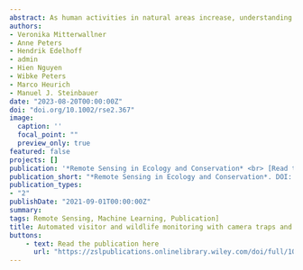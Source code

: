 ```yaml
---
abstract: As human activities in natural areas increase, understanding human–wildlife interactions is crucial. Big data approaches, like large-scale camera trap studies, are becoming more relevant for studying these interactions. In addition, open-source object detection models are rapidly improving and have great potential to enhance the image processing of camera trap data from human and wildlife activities. In this study, we evaluate the performance of the open-source object detection model MegaDetector in cross-regional monitoring using camera traps. The performance at detecting and counting humans, animals and vehicles is evaluated by comparing the detection results with manual classifications of more than 300 000 camera trap images from three study regions. Moreover, we investigate structural patterns of misclassification and evaluate the results of the detection model for typical temporal analyses conducted in ecological research. Overall, the accuracy of the detection model was very high with 96.0% accuracy for animals, 93.8% for persons and 99.3% for vehicles. Results reveal systematic patterns in misclassifications that can be automatically identified and removed. In addition, we show that the detection model can be readily used to count people and animals on images with underestimating persons by −0.05, vehicles by −0.01 and animals by −0.01 counts per image. Most importantly, the temporal pattern in a long-term time series of manually classified human and wildlife activities was highly correlated with classification results of the detection model (Pearson's r = 0.996, p < 0.001) and diurnal kernel densities of activities were almost equivalent for manual and automated classification. The results thus prove the overall applicability of the detection model in the image classification process of cross-regional camera trap studies without further manual intervention. Besides the great acceleration in processing speed, the model is also suitable for long-term monitoring and allows reproducibility in scientific studies while complying with privacy regulations.
authors:
- Veronika Mitterwallner
- Anne Peters
- Hendrik Edelhoff
- admin
- Hien Nguyen
- Wibke Peters
- Marco Heurich
- Manuel J. Steinbauer
date: "2023-08-20T00:00:00Z"
doi: "doi.org/10.1002/rse2.367"
image:
  caption: ''
  focal_point: ""
  preview_only: true
featured: false
projects: []
publication: '*Remote Sensing in Ecology and Conservation* <br> [Read the publication](https://zslpublications.onlinelibrary.wiley.com/doi/full/10.1002/rse2.367)'
publication_short: "*Remote Sensing in Ecology and Conservation*. DOI: doi.org/10.1002/rse2.367. [Read the publication](https://zslpublications.onlinelibrary.wiley.com/doi/full/10.1002/rse2.367)"
publication_types:
- "2"
publishDate: "2021-09-01T00:00:00Z"
summary: 
tags: Remote Sensing, Machine Learning, Publication]
title: Automated visitor and wildlife monitoring with camera traps and machine learning
buttons:
    - text: Read the publication here
      url: "https://zslpublications.onlinelibrary.wiley.com/doi/full/10.1002/rse2.367"
---
```


